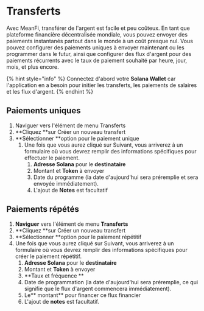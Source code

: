 # Transferts

Avec MeanFi, transférer de l'argent est facile et peu coûteux. En tant que plateforme financière décentralisée mondiale, vous pouvez envoyer des paiements instantanés partout dans le monde à un coût presque nul. Vous pouvez configurer des paiements uniques à envoyer maintenant ou les programmer dans le futur, ainsi que configurer des flux d'argent pour des paiements récurrents avec le taux de paiement souhaité par heure, jour, mois, et plus encore.

{% hint style="info" %}
Connectez d'abord votre **Solana Wallet** car l'application en a besoin pour initier les transferts, les paiements de salaires et les flux d'argent.
{% endhint %}

## Paiements uniques

1. Naviguer vers l'élément de menu Transferts
2. \*\*Cliquez \*\*sur Créer un nouveau transfert
3. \*\*Sélectionner \*\*option pour le paiement unique
   1. Une fois que vous aurez cliqué sur Suivant, vous arriverez à un formulaire où vous devrez remplir des informations spécifiques pour effectuer le paiement.
      1. **Adresse Solana** pour le **destinataire**
      2. Montant et **Token** à envoyer
      3. Date du programme (la date d'aujourd'hui sera préremplie et sera envoyée immédiatement).
      4. L'ajout de **Notes** est facultatif

## Paiements répétés

1. **Naviguer** vers l'élément de menu **Transferts**
2. \*\*Cliquez \*\*sur Créer un nouveau transfert
3. \*\*Sélectionner \*\*option pour le paiement répétitif
4. Une fois que vous aurez cliqué sur Suivant, vous arriverez à un formulaire où vous devrez remplir des informations spécifiques pour créer le paiement répétitif.
   1. **Adresse Solana** pour le **destinataire**
   2. Montant et **Token** à envoyer
   3. \*\*Taux et fréquence \*\*
   4. Date de programmation (la date d'aujourd'hui sera préremplie, ce qui signifie que le flux d'argent commencera immédiatement).
   5. Le\*\* montant\*\* pour financer ce flux financier
   6. L'ajout de **notes** est facultatif.
